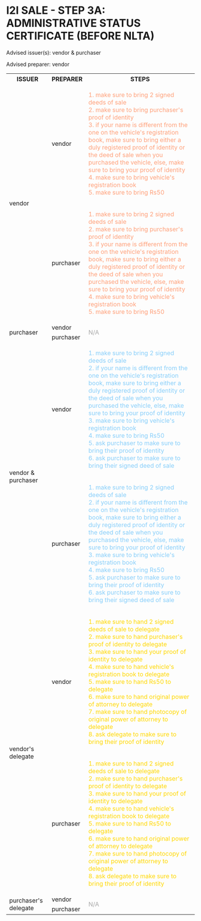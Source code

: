 # I2I SALE - STEP 3A: ADMINISTRATIVE STATUS CERTIFICATE (BEFORE NLTA)

Advised issuer(s): vendor & purchaser

Advised preparer: vendor

<table>
  <tr>
    <th>ISSUER</th>
    <th>PREPARER</th>
    <th>STEPS</th>
  </tr>

  <tr>
    <!-- ISSUER: vendor -->
    <!-- PREPARER: vendor -->
    <td rowspan="2">vendor</td>
    <td>vendor</td>
    <td style="color: lightsalmon;">
      <ol style="padding: 0; list-style-position: inside;">
        <li>make sure to bring 2 signed deeds of sale</li>
        <li>make sure to bring purchaser's proof of identity</li>
        <li>if your name is different from the one on the vehicle's registration book, make sure to bring either a duly registered proof of identity or the deed of sale when you purchased the vehicle, else, make sure to bring your proof of identity</li>
        <li>make sure to bring vehicle's registration book</li>
        <li>make sure to bring Rs50</li>
      </ol>
    </td>
  </tr>
  <tr>
    <!-- ISSUER: vendor -->
    <!-- PREPARER: purchaser -->
    <td>purchaser</td>
    <td style="color: lightsalmon;">
      <ol style="padding: 0; list-style-position: inside;">
        <li>make sure to bring 2 signed deeds of sale</li>
        <li>make sure to bring purchaser's proof of identity</li>
        <li>if your name is different from the one on the vehicle's registration book, make sure to bring either a duly registered proof of identity or the deed of sale when you purchased the vehicle, else, make sure to bring your proof of identity</li>
        <li>make sure to bring vehicle's registration book</li>
        <li>make sure to bring Rs50</li>
      </ol>
    </td>
  </tr>

  <tr>
    <!-- ISSUER: purchaser -->
    <!-- PREPARER: vendor -->
    <td rowspan="2">purchaser</td>
    <td>vendor</td>
    <td rowspan="2" style="color: darkgray;">
      N/A
    </td>
  </tr>
  <tr>
    <!-- ISSUER: purchaser -->
    <!-- PREPARER: purchaser -->
    <td>purchaser</td>
  </tr>

  <tr>
    <!-- ISSUER: vendor & purchaser -->
    <!-- PREPARER: vendor -->
    <td rowspan="2">vendor & purchaser</td>
    <td>vendor</td>
    <td style="color: lightskyblue;">
      <ol style="padding: 0; list-style-position: inside;">
        <li>make sure to bring 2 signed deeds of sale</li>
        <li>if your name is different from the one on the vehicle's registration book, make sure to bring either a duly registered proof of identity or the deed of sale when you purchased the vehicle, else, make sure to bring your proof of identity</li>
        <li>make sure to bring vehicle's registration book</li>
        <li>make sure to bring Rs50</li>
        <li>ask purchaser to make sure to bring their proof of identity</li>
        <li>ask purchaser to make sure to bring their signed deed of sale</li>
      </ol>
    </td>
  </tr>
  <tr>
    <!-- ISSUER: vendor & purchaser -->
    <!-- PREPARER: purchaser -->
    <td>purchaser</td>
    <td style="color: lightskyblue;">
      <ol style="padding: 0; list-style-position: inside;">
        <li>make sure to bring 2 signed deeds of sale</li>
        <li>if your name is different from the one on the vehicle's registration book, make sure to bring either a duly registered proof of identity or the deed of sale when you purchased the vehicle, else, make sure to bring your proof of identity</li>
        <li>make sure to bring vehicle's registration book</li>
        <li>make sure to bring Rs50</li>
        <li>ask purchaser to make sure to bring their proof of identity</li>
        <li>ask purchaser to make sure to bring their signed deed of sale</li>
      </ol>
    </td>
  </tr>

  <tr>
    <!-- ISSUER: vendor's delegate -->
    <!-- PREPARER: vendor -->
    <td rowspan="2">vendor's delegate</td>
    <td>vendor</td>
    <td style="color: gold;">
      <ol style="padding: 0; list-style-position: inside;">
        <li>make sure to hand 2 signed deeds of sale to delegate</li>
        <li>make sure to hand purchaser's proof of identity to delegate</li>
        <li>make sure to hand your proof of identity to delegate</li>
        <li>make sure to hand vehicle's registration book to delegate</li>
        <li>make sure to hand Rs50 to delegate</li>
        <li>make sure to hand original power of attorney to delegate</li>
        <li>make sure to hand photocopy of original power of attorney to delegate</li>
        <li>ask delegate to make sure to bring their proof of identity</li>
      </ol>
    </td>
  </tr>
  <tr>
    <!-- ISSUER: vendor's delegate -->
    <!-- PREPARER: purchaser -->
    <td>purchaser</td>
    <td style="color: gold;">
      <ol style="padding: 0; list-style-position: inside;">
        <li>make sure to hand 2 signed deeds of sale to delegate</li>
        <li>make sure to hand purchaser's proof of identity to delegate</li>
        <li>make sure to hand your proof of identity to delegate</li>
        <li>make sure to hand vehicle's registration book to delegate</li>
        <li>make sure to hand Rs50 to delegate</li>
        <li>make sure to hand original power of attorney to delegate</li>
        <li>make sure to hand photocopy of original power of attorney to delegate</li>
        <li>ask delegate to make sure to bring their proof of identity</li>
      </ol>
    </td>
  </tr>

  <tr>
    <!-- ISSUER: purchaser's delegate -->
    <!-- PREPARER: vendor -->
    <td rowspan="2">purchaser's delegate</td>
    <td>vendor</td>
    <td rowspan="2" style="color: darkgray;">
      N/A
    </td>
  </tr>
  <tr>
    <!-- ISSUER: purchaser's delegate -->
    <!-- PREPARER: purchaser -->
    <td>purchaser</td>
  </tr>
</table>
